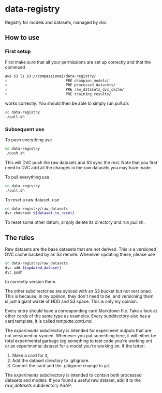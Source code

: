 # data-registry
Registry for models and datasets, managed by dvc

## How to use

### First setup

First make sure that all your permissions are set up correctly and that the command

```bash
aws s3 ls s3://compassionai/data-registry/
>                           PRE champion_models/
>                           PRE processed_datasets/
>                           PRE raw_datasets_dvc_cache/
>                           PRE training_results/
```

works correctly. You should then be able to simply run _pull.sh_:

```bash
cd data-registry
./pull.sh
```

### Subsequent use

To push everything use

```bash
cd data-registry
./push.sh
```

This will DVC push the raw datasets and S3 sync the rest. Note that you first need to DVC add all the changes in the raw datasets you may have made.

To pull everything use

```bash
cd data-registry
./pull.sh
```

To reset a raw dataset, use

```bash
cd data-registry/raw_datasets
dvc checkout ${dataset_to_reset}
```

To reset some other datum, simply delete its directory and run _pull.sh_.

## The rules

Raw datasets are the base datasets that are not derived. This is a versioned DVC cache backed by an S3 remote. Whenever updating these, please use

```bash
cd data-registry/raw_datasets
dvc add ${updated_dataset}
dvc push
```

to correctly version them.

The other subdirectories are synced with an S3 bucket but not versioned. This is because, in my opinion, they don't need to be, and versioning them is just a giant waste of HDD and S3 space. This is only my opinion.

Every entry should have a corresponding card Markdown file. Take a look at other cards of the same type as examples. Every subdirectory also has a card template, it is called _template.card.md_.

The _experiments_ subdirectory is intended for experiment outputs that are not versioned or synced. Whenever you put something here, it will either be total experimental garbage (eg something to test code you're working on) or an experimental dataset for a model you're working on. If the latter:

1. Make a card for it,
2. Add the dataset directory to .gitignore.
3. Commit the card and the .gitignore change to git.

The _experiments_ subdirectory is intended to contain both processed datasets and models. If you found a useful raw dataset, add it to the _raw_datasets_ subdirectory ASAP.